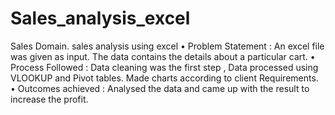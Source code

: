 # Sales_analysis_excel

Sales Domain.
sales analysis using excel
• Problem Statement : An excel file was given as input. The data contains the details about a particular cart.
•	Process Followed : Data cleaning was the first step , Data processed using VLOOKUP and Pivot tables. Made charts according to client Requirements.
• Outcomes achieved : Analysed the data and came up with the result to increase the profit.
